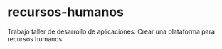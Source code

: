 # recursos-humanos
Trabajo taller de desarrollo de aplicaciones: Crear una plataforma para recursos humanos.
